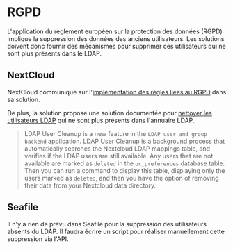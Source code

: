 RGPD
====

L'application du règlement européen sur la protection des données (RGPD) implique la suppression des données des 
anciens utilisateurs. Les solutions doivent donc fournir des mécanismes pour supprimer ces utilisateurs qui ne sont
plus présents dans le LDAP.

NextCloud
---------
NextCloud communique sur l'[implémentation des règles liées au RGPD](https://nextcloud.com/gdpr/) dans sa solution.

De plus, la solution propose une solution documentée pour 
[nettoyer les utilisateurs LDAP](https://docs.nextcloud.com/server/stable/admin_manual/configuration_user/user_auth_ldap_cleanup.html) 
qui ne sont plus présents dans l'annuaire LDAP.

> LDAP User Cleanup is a new feature in the `LDAP user and group backend` application. 
LDAP User Cleanup is a background process that automatically searches the Nextcloud LDAP mappings table, and verifies 
if the LDAP users are still available. Any users that are not available are marked as `deleted` in the `oc_preferences` 
database table.
Then you can run a command to display this table, displaying only the users marked as `deleted`, and then you have the 
option of removing their data from your Nextcloud data directory.

Seafile
-------

Il n'y a rien de prévu dans Seafile pour la suppression des utilisateurs absents du LDAP. Il faudra écrire un script 
pour réaliser manuellement cette suppression via l'API.
